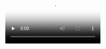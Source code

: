 

<video id="video" controls="" preload="none" poster="http://media.w3.org/2010/05/sintel/poster.png">
      <source id="mp4" src="https://www.bilibili.com/video/av59669316/?p=4" type="video/mp4">
      <source id="webm" src="https://www.bilibili.com/video/av59669316/?p=4" type="video/webm">
      <source id="ogv" src="https://www.bilibili.com/video/av59669316/?p=4" type="video/ogg">
      <p>Your user agent does not support the HTML5 Video element.</p>
</video>

